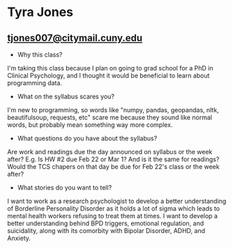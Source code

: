 # Tyra Jones
## tjones007@citymail.cuny.edu

* Why this class?

I'm taking this class because I plan on going to grad school for a PhD in Clinical Psychology, and I thought it would be beneficial to learn about programming data.

* What on the syllabus scares you?

I'm new to programming, so words like "numpy, pandas, geopandas, nltk, beautifulsoup, requests, etc" scare me because they sound like normal words, but probably mean something way more complex.

* What questions do you have about the syllabus?

Are work and readings due the day announced on syllabus or the week after? E.g. Is HW #2 due Feb 22 or Mar 1? And is it the same for readings? Would the TCS chapers on that day be due for Feb 22's class or the week after?

* What stories do you want to tell?

I want to work as a research psychologist to develop a better understanding of Borderline Personality Disorder as it holds a lot of sigma which leads to mental health workers refusing to treat them at times. I want to develop a better understanding behind BPD triggers, emotional regulation, and suicidality, along with its comorbity with Bipolar Disorder, ADHD, and Anxiety.
